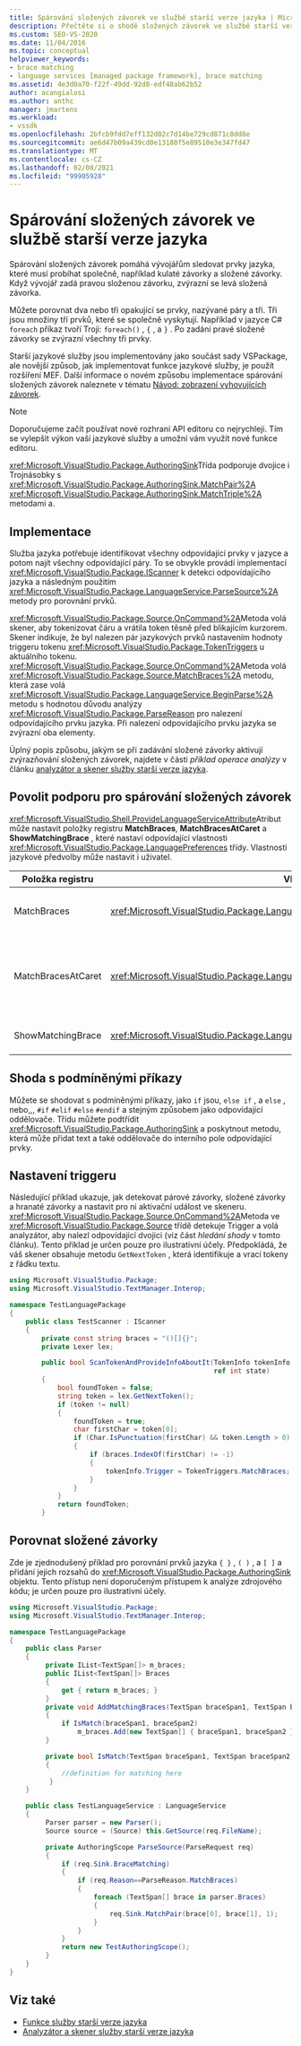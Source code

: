```yaml
---
title: Spárování složených závorek ve službě starší verze jazyka | Microsoft Docs
description: Přečtěte si o shodě složených závorek ve službě starší verze jazyka, která pomáhá sledovat prvky jazyka, které se musí vyskytovat společně, například závorky a složené závorky.
ms.custom: SEO-VS-2020
ms.date: 11/04/2016
ms.topic: conceptual
helpviewer_keywords:
- brace matching
- language services [managed package framework], brace matching
ms.assetid: 4e3d0a70-f22f-49dd-92d8-edf48ab62b52
author: acangialosi
ms.author: anthc
manager: jmartens
ms.workload:
- vssdk
ms.openlocfilehash: 2bfcb9fdd7eff132d02c7d14be729cd871c8dd8e
ms.sourcegitcommit: ae6d47b09a439cd0e13180f5e89510e3e347fd47
ms.translationtype: MT
ms.contentlocale: cs-CZ
ms.lasthandoff: 02/08/2021
ms.locfileid: "99905928"
---
```

# <a name="brace-matching-in-a-legacy-language-service"></a>Spárování složených závorek ve službě starší verze jazyka
Spárování složených závorek pomáhá vývojářům sledovat prvky jazyka, které musí probíhat společně, například kulaté závorky a složené závorky. Když vývojář zadá pravou složenou závorku, zvýrazní se levá složená závorka.

 Můžete porovnat dva nebo tři opakující se prvky, nazývané páry a tři. Tři jsou množiny tří prvků, které se společně vyskytují. Například v jazyce C# `foreach` příkaz tvoří Troji: `foreach()` , `{` , a `}` . Po zadání pravé složené závorky se zvýrazní všechny tři prvky.

 Starší jazykové služby jsou implementovány jako součást sady VSPackage, ale novější způsob, jak implementovat funkce jazykové služby, je použít rozšíření MEF. Další informace o novém způsobu implementace spárování složených závorek naleznete v tématu [Návod: zobrazení vyhovujících závorek](../../extensibility/walkthrough-displaying-matching-braces.md).

> [!NOTE]
> Doporučujeme začít používat nové rozhraní API editoru co nejrychleji. Tím se vylepšit výkon vaší jazykové služby a umožní vám využít nové funkce editoru.

 <xref:Microsoft.VisualStudio.Package.AuthoringSink>Třída podporuje dvojice i Trojnásobky s <xref:Microsoft.VisualStudio.Package.AuthoringSink.MatchPair%2A> <xref:Microsoft.VisualStudio.Package.AuthoringSink.MatchTriple%2A> metodami a.

## <a name="implementation"></a>Implementace
 Služba jazyka potřebuje identifikovat všechny odpovídající prvky v jazyce a potom najít všechny odpovídající páry. To se obvykle provádí implementací <xref:Microsoft.VisualStudio.Package.IScanner> k detekci odpovídajícího jazyka a následným použitím <xref:Microsoft.VisualStudio.Package.LanguageService.ParseSource%2A> metody pro porovnání prvků.

 <xref:Microsoft.VisualStudio.Package.Source.OnCommand%2A>Metoda volá skener, aby tokenizovat čáru a vrátila token těsně před blikajícím kurzorem. Skener indikuje, že byl nalezen pár jazykových prvků nastavením hodnoty triggeru tokenu <xref:Microsoft.VisualStudio.Package.TokenTriggers> u aktuálního tokenu. <xref:Microsoft.VisualStudio.Package.Source.OnCommand%2A>Metoda volá <xref:Microsoft.VisualStudio.Package.Source.MatchBraces%2A> metodu, která zase volá <xref:Microsoft.VisualStudio.Package.LanguageService.BeginParse%2A> metodu s hodnotou důvodu analýzy <xref:Microsoft.VisualStudio.Package.ParseReason> pro nalezení odpovídajícího prvku jazyka. Při nalezení odpovídajícího prvku jazyka se zvýrazní oba elementy.

 Úplný popis způsobu, jakým se při zadávání složené závorky aktivují zvýrazňování složených závorek, najdete v části *příklad operace analýzy* v článku [analyzátor a skener služby starší verze jazyka](../../extensibility/internals/legacy-language-service-parser-and-scanner.md).

## <a name="enable-support-for-brace-matching"></a>Povolit podporu pro spárování složených závorek
 <xref:Microsoft.VisualStudio.Shell.ProvideLanguageServiceAttribute>Atribut může nastavit položky registru **MatchBraces**, **MatchBracesAtCaret** a **ShowMatchingBrace** , které nastaví odpovídající vlastnosti <xref:Microsoft.VisualStudio.Package.LanguagePreferences> třídy. Vlastnosti jazykové předvolby může nastavit i uživatel.

|Položka registru|Vlastnost|Popis|
|--------------------|--------------|-----------------|
|MatchBraces|<xref:Microsoft.VisualStudio.Package.LanguagePreferences.EnableMatchBraces%2A>|Povoluje spárování složených závorek.|
|MatchBracesAtCaret|<xref:Microsoft.VisualStudio.Package.LanguagePreferences.EnableMatchBracesAtCaret%2A>|Povoluje spárování složených závorek s přesunutím blikajícího kurzoru.|
|ShowMatchingBrace|<xref:Microsoft.VisualStudio.Package.LanguagePreferences.EnableShowMatchingBrace%2A>|Zvýrazní spárovánou závorku.|

## <a name="match-conditional-statements"></a>Shoda s podmíněnými příkazy
 Můžete se shodovat s podmíněnými příkazy, jako `if` jsou, `else if` , a `else` , nebo,,, `#if` `#elif` `#else` `#endif` a stejným způsobem jako odpovídající oddělovače. Třídu můžete podtřídit <xref:Microsoft.VisualStudio.Package.AuthoringSink> a poskytnout metodu, která může přidat text a také oddělovače do interního pole odpovídající prvky.

## <a name="set-the-trigger"></a>Nastavení triggeru
 Následující příklad ukazuje, jak detekovat párové závorky, složené závorky a hranaté závorky a nastavit pro ni aktivační událost ve skeneru. <xref:Microsoft.VisualStudio.Package.Source.OnCommand%2A>Metoda ve <xref:Microsoft.VisualStudio.Package.Source> třídě detekuje Trigger a volá analyzátor, aby nalezl odpovídající dvojici (viz část *hledání shody* v tomto článku). Tento příklad je určen pouze pro ilustrativní účely. Předpokládá, že váš skener obsahuje metodu `GetNextToken` , která identifikuje a vrací tokeny z řádku textu.

```csharp
using Microsoft.VisualStudio.Package;
using Microsoft.VisualStudio.TextManager.Interop;

namespace TestLanguagePackage
{
    public class TestScanner : IScanner
    {
        private const string braces = "()[]{}";
        private Lexer lex;

        public bool ScanTokenAndProvideInfoAboutIt(TokenInfo tokenInfo,
                                                   ref int state)
        {
            bool foundToken = false;
            string token = lex.GetNextToken();
            if (token != null)
            {
                foundToken = true;
                char firstChar = token[0];
                if (Char.IsPunctuation(firstChar) && token.Length > 0)
                {
                    if (braces.IndexOf(firstChar) != -1)
                    {
                        tokenInfo.Trigger = TokenTriggers.MatchBraces;
                    }
                }
            }
            return foundToken;
        }
```

## <a name="match-the-braces"></a>Porovnat složené závorky
 Zde je zjednodušený příklad pro porovnání prvků jazyka `{ }` , `( )` , a `[ ]` a přidání jejich rozsahů do <xref:Microsoft.VisualStudio.Package.AuthoringSink> objektu. Tento přístup není doporučeným přístupem k analýze zdrojového kódu; je určen pouze pro ilustrativní účely.

```csharp
using Microsoft.VisualStudio.Package;
using Microsoft.VisualStudio.TextManager.Interop;

namespace TestLanguagePackage
{
    public class Parser
    {
         private IList<TextSpan[]> m_braces;
         public IList<TextSpan[]> Braces
         {
             get { return m_braces; }
         }
         private void AddMatchingBraces(TextSpan braceSpan1, TextSpan braceSpan2)
         {
             if IsMatch(braceSpan1, braceSpan2)
                 m_braces.Add(new TextSpan[] { braceSpan1, braceSpan2 });
         }

         private bool IsMatch(TextSpan braceSpan1, TextSpan braceSpan2)
         {
             //definition for matching here
          }
    }

    public class TestLanguageService : LanguageService
    {
         Parser parser = new Parser();
         Source source = (Source) this.GetSource(req.FileName);

         private AuthoringScope ParseSource(ParseRequest req)
         {
             if (req.Sink.BraceMatching)
             {
                 if (req.Reason==ParseReason.MatchBraces)
                 {
                     foreach (TextSpan[] brace in parser.Braces)
                     {
                         req.Sink.MatchPair(brace[0], brace[1], 1);
                     }
                 }
             }
             return new TestAuthoringScope();
         }
    }
}
```

## <a name="see-also"></a>Viz také
- [Funkce služby starší verze jazyka](../../extensibility/internals/legacy-language-service-features1.md)
- [Analyzátor a skener služby starší verze jazyka](../../extensibility/internals/legacy-language-service-parser-and-scanner.md)
